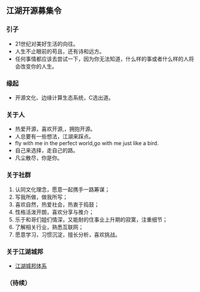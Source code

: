 ## 江湖开源募集令

### 引子
- 21世纪对美好生活的向往。
- 人生不止眼前的苟且，还有诗和远方。
- 任何事情都应该去尝试一下，因为你无法知道，什么样的事或者什么样的人将会改变你的人生。

### 缘起
- 开源文化、边缘计算生态系统，C选出道。

### 关于人
- 热爱开源，喜欢开源,，拥抱开源。
- 人总要有一些想法，江湖来踩点。
- fly with me in the perfect world,go with me just like a bird.
- 自己来选择，走自己的路。
- 凡尘散尽，你是你。

### 关于社群
1. 认同文化理念，愿意一起携手一路筹谋；
2. 写我所做，做我所写；
3. 喜欢自然，热爱社会，热衷于捣鼓；
4. 性格活泼开朗，喜欢分享与推介；
5. 乐于和哥们姐们情深，又能耐的住事业上升期的寂寞，注重细节；
6. 了解相关行业，熟悉互联网；
7. 愿意学习，习惯沉淀，擅长分析，喜欢挑战。

### 关于江湖城邦
* [江湖城邦体系](https://github.com/72-j/img/blob/master/cb-1.jpg)

### （待续）
